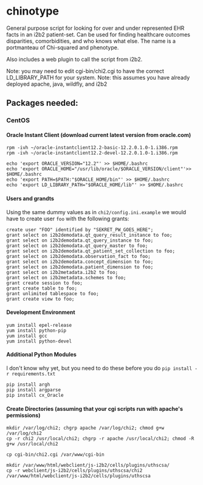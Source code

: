 # chinotype
General purpose script for looking for over and under represented EHR facts in an i2b2 patient-set. Can be used for finding healthcare outcomes disparities, comorbidities, and who knows what else. The name is a portmanteau of Chi-squared and phenotype.

Also includes a web plugin to call the script from i2b2.

Note: you may need to edit cgi-bin/chi2.cgi to have the correct LD_LIBRARY_PATH for your system.
Note: this assumes you have already deployed apache, java, wildfly, and i2b2

## Packages needed:
### CentOS
#### Oracle Instant Client (download current latest version from oracle.com)
```
rpm -ivh ~/oracle-instantclient12.2-basic-12.2.0.1.0-1.i386.rpm
rpm -ivh ~/oracle-instantclient12.2-devel-12.2.0.1.0-1.i386.rpm

echo 'export ORACLE_VERSION="12.2"' >> $HOME/.bashrc
echo 'export ORACLE_HOME="/usr/lib/oracle/$ORACLE_VERSION/client"'>> $HOME/.bashrc
echo 'export PATH=$PATH:"$ORACLE_HOME/bin"' >> $HOME/.bashrc
echo 'export LD_LIBRARY_PATH="$ORACLE_HOME/lib"' >> $HOME/.bashrc
```
#### Users and grandts
Using the same dummy values as in `chi2/config.ini.example` we would have to create user `foo` with
the following grants:
```
create user "FOO" identified by "SEKRET_PW_GOES_HERE";
grant select on i2b2demodata.qt_query_result_instance to foo;
grant select on i2b2demodata.qt_query_instance to foo;
grant select on i2b2demodata.qt_query_master to foo;
grant select on i2b2demodata.qt_patient_set_collection to foo;
grant select on i2b2demodata.observation_fact to foo;
grant select on i2b2demodata.concept_dimension to foo;
grant select on i2b2demodata.patient_dimension to foo;
grant select on i2b2metadata.i2b2 to foo;
grant select on i2b2metadata.schemes to foo;
grant create session to foo;
grant create table to foo;
grant unlimited tablespace to foo;
grant create view to foo;
```

#### Development Environment
```
yum install epel-release
yum install python-pip
yum install gcc
yum install python-devel
```
#### Additional Python Modules
I don't know why yet, but you need to do these before you do `pip install -r requirements.txt`
```
pip install argh
pip install argparse
pip install cx_Oracle
```
#### Create Directories (assuming that your cgi scripts run with apache's permissions)
```
mkdir /var/log/chi2; chgrp apache /var/log/chi2; chmod g+w /var/log/chi2
cp -r chi2 /usr/local/chi2; chgrp -r apache /usr/local/chi2; chmod -R g+w /usr/local/chi2

cp cgi-bin/chi2.cgi /var/www/cgi-bin

mkdir /var/www/html/webclient/js-i2b2/cells/plugins/uthscsa/
cp -r webclient/js-i2b2/cells/plugins/uthscsa/chi2 /var/www/html/webclient/js-i2b2/cells/plugins/uthscsa
```
